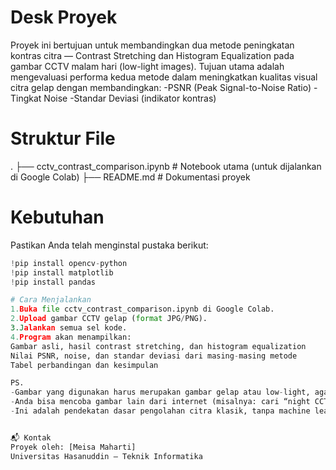# Desk Proyek
Proyek ini bertujuan untuk membandingkan dua metode peningkatan kontras citra — Contrast Stretching dan Histogram Equalization pada gambar CCTV malam hari (low-light images).
Tujuan utama adalah mengevaluasi performa kedua metode dalam meningkatkan kualitas visual citra gelap dengan membandingkan:
-PSNR (Peak Signal-to-Noise Ratio)
-Tingkat Noise
-Standar Deviasi (indikator kontras)

# Struktur File
.
├── cctv_contrast_comparison.ipynb   # Notebook utama (untuk dijalankan di Google Colab)
├── README.md                        # Dokumentasi proyek

# Kebutuhan
Pastikan Anda telah menginstal pustaka berikut:

```python
!pip install opencv-python
!pip install matplotlib
!pip install pandas

# Cara Menjalankan
1.Buka file cctv_contrast_comparison.ipynb di Google Colab.
2.Upload gambar CCTV gelap (format JPG/PNG).
3.Jalankan semua sel kode.
4.Program akan menampilkan:
Gambar asli, hasil contrast stretching, dan histogram equalization
Nilai PSNR, noise, dan standar deviasi dari masing-masing metode
Tabel perbandingan dan kesimpulan

PS.
-Gambar yang digunakan harus merupakan gambar gelap atau low-light, agar hasil perbandingan kontras lebih terlihat.
-Anda bisa mencoba gambar lain dari internet (misalnya: cari “night CCTV screenshot” di Google Images).
-Ini adalah pendekatan dasar pengolahan citra klasik, tanpa machine learning.


📬 Kontak
Proyek oleh: [Meisa Maharti]
Universitas Hasanuddin – Teknik Informatika
